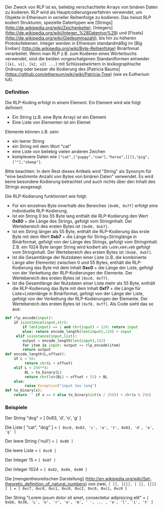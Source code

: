 Der Zweck von RLP ist es, beliebig verschachtelte Arrays von binären Daten zu kodieren. RLP wird als Hauptcodierungsverfahren verwendet, um Objekte in Etherieum in serieller Reihenfolge zu kodieren. Das heisst RLP kodiert Strukturen, spezielle Datentypen wie [Strings] (http://de.wikipedia.org/wiki/Zeichenkette), [Integers] (http://de.wikipedia.org/wiki/Integer_%28Datentyp%29) und [Floats] (http://de.wikipedia.org/wiki/Gleitkommazahl), bis hin zu höheren Protokollebenen. Integer werden in Ethereum standardmäßig im [Big Endian] (http://de.wikipedia.org/wiki/Byte-Reihenfolge) Binärfomat verarbeitet. 
Wenn man RLP z.B. zum Kodieren eines Wörterbuchs verwendet, sind die beiden vorgeschalgenen Standardformen entweder `[[k1, v1], [k2, v2] ...]` mit Schlüsselwörtern in lexikographische Ordnung oder besser die Kodierung des [Patricia Baums] (https://github.com/ethereum/wiki/wiki/Patricia-Tree) (wie es Eutherium tut).

### Definition
Die RLP-Koding erfolgt in einem Element. Ein Element wird wie folgt definiert:

* Ein String (z.B. eine Byte Array) ist ein Element 
* Eine Liste von Elementen ist ein Elemet

Elemente können z.B. sein:
- ein leerer String
- ein String mit dem Wort "cat"
- eine Liste von beliebig vielen anderen Zeichen
- komplexere Daten wie  `["cat",["puppy","cow"],"horse",[[]],"pig",[""],"sheep"]`.
 
Bitte beachten: In dem Rest dieses Artikels wird "String" als Synonym für "eine bestimmte Anzahl von Bytes von binären Daten" verwendet. Es wird keine besondere Kodierung betrachtet und auch nichts über den Inhalt des Strings ausgesagt.

Die RLP-Kodierung funktioniert wie folgt:
* Für ein einzelnes Byte innerhalb des Bereiches `[0x00, 0x7f]` erfolgt eine individuelle RLP-Kodierung.
* Ist ein String 0 bis 55 Byte lang enthält die RLP-Kodierung den Wert **0x80** + die Länge des Strings, gefolgt vom Stringinhalt. Der Wertebereich des ersten Bytes ist `[0x80, 0xb7]`.
* Ist ein String länger als 55 Byte, enthält die RLP-Kodierung das erste Byte mit dem Wert **0xb7** + die Länge für String+Stringlänge in Binärformat, gefolgt von der Länge des Strings, gefolgt vom Stringinhalt. Z.B. ein 1024 Byte langer String wird kodiert als `\xb9\x04\x00` gefolgt vom Stringinhalt. Der Wertebereich des ersten Bytes ist `[0xb8, 0xbf]`.
* Ist die Gesamtlänge der Nutzdaten einer Liste (z.B. die kombinierte Länge aller Elemente)  zwischen 0 und 55 Bytes, enthält die RLP-Kodierung das Byte mit dem Inhalt **0xc0** + die Länge der Liste, gefolgt von der Verkettung der RLP-Kodierungen der Elemente. Der Wertebereich des ersten Bytes ist `[0xc0, 0xf7]`.
* Ist die Gesamtlänge der Nutzdaten einer Liste mehr als 55 Byte, enthält die RLP-Kodierung das Byte mit dem Inhalt **0xf7** +  die Länge für Liste+Listenlänge in Binärformat, gefolgt von der Länge der Liste, gefolgt von der Verkettung der RLP-Kodierungen der Elemente. Der Wertebereich des ersten Bytes ist `[0xf8, 0xff]`.
Als Code sieht das so aus:
```python
def rlp_encode(input):
    if isinstance(input,str):
        if len(input) == 1 and chr(input) < 128: return input
        else: return encode_length(len(input),128) + input
     elif isinstance(input,list):
        output = encode_length(len(input),192)
        for item in input: output += rlp_encode(item)
        return output
def encode_length(L,offset):
    if L < 56:
         return chr(L + offset)
    elif L < 256**8:
         BL = to_binary(L)
         return chr(len(BL) + offset + 55) + BL
    else:
         raise Exception("input too long")
def to_binary(x):
    return '' if x == 0 else to_binary(int(x / 256)) + chr(x % 256)
```
### Beispiele

Der String "dog" = [ 0x83, 'd', 'o', 'g' ]

Die Liste [ "cat", "dog" ] = `[ 0xc8, 0x83, 'c', 'a', 't', 0x83, 'd', 'o', 'g' ]`

Der leere String ('null') = `[ 0x80 ]`

Die leere Liste = `[ 0xc0 ]`

Der Integer 15 = `[ 0x0f ]`

Der Integer 1024 = `[ 0x82, 0x04, 0x00 ]`

Die [mengentheoretischen Darstellung] (http://en.wikipedia.org/wiki/Set-theoretic_definition_of_natural_numbers) von zwei, `[ [], [[]], [ [], [[]] ] ] = [ 0xc7, 0xc0, 0xc1, 0xc0, 0xc3, 0xc0, 0xc1, 0xc0 ]`

Der String "Lorem ipsum dolor sit amet, consectetur adipisicing elit" = `[ 0xb8, 0x38, 'L', 'o', 'r', 'e', 'm', ' ', ... , 'e', 'l', 'i', 't' ]`
